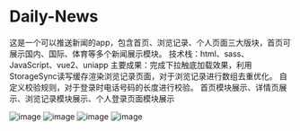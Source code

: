 # Daily-News
这是一个可以推送新闻的app，包含首页、浏览记录、个人页面三大版块，首页可展示国内、国际、体育等多个新闻展示模块。
技术栈：html、sass、JavaScript、vue2、uniapp
主要成果：完成下拉触底加载效果，利用StorageSync读写缓存渲染浏览记录页面，对于浏览记录进行数组去重优化。
自定义校验规则，对于登录时电话号码的长度进行校验。
首页模块展示、详情页展示、浏览记录模块展示、个人登录页面模块展示



![image](https://github.com/kustXbai/Daily-News/assets/117620855/e3579e6d-54fd-4a21-9700-c933bc32e998)
![image](https://github.com/kustXbai/Daily-News/assets/117620855/875b801d-a105-4caf-a7d0-8f5a6e0b8304)
![image](https://github.com/kustXbai/Daily-News/assets/117620855/b4001e9d-36b7-4aa0-ad1b-38a8914a52b1)
![image](https://github.com/kustXbai/Daily-News/assets/117620855/11b6f436-75a9-469b-bbae-eb722850ee79)
